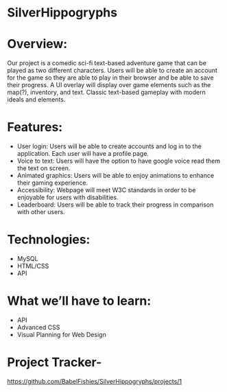 # SilverHippogryphs

# Overview: 
Our project is a comedic sci-fi text-based adventure game that can be played as two different characters. Users will be able to create an account for the game so they are able to play in their browser and be able to save their progress. A UI overlay will display over game elements such as the map(?), inventory, and text. Classic text-based gameplay with modern ideals and elements.
 
 
# Features: 
* User login: Users will be able to create accounts and log in to the application. Each user will have a profile page.
* Voice to text: Users will have the option to have google voice read them the text on screen.
* Animated graphics: Users will be able to enjoy animations to enhance their gaming experience.
* Accessibility: Webpage will meet W3C standards in order to be enjoyable for users with disabilities. 
* Leaderboard: Users will be able to track their progress in comparison with other users. 

 
# Technologies: 
* MySQL 
* HTML/CSS
* API 
 
# What we’ll have to learn: 
* API
* Advanced CSS
* Visual Planning for Web Design

 
# Project Tracker-
https://github.com/BabelFishies/SilverHippogryphs/projects/1
